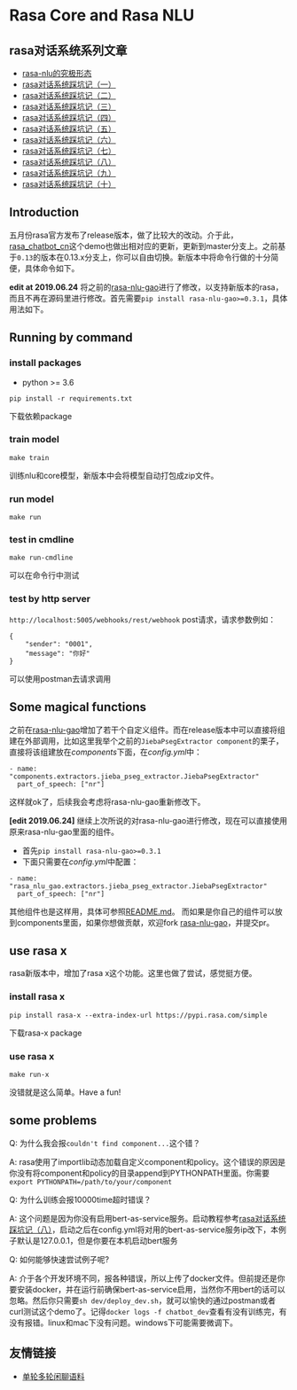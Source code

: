 # Rasa Core and Rasa NLU
## rasa对话系统系列文章
- [rasa-nlu的究极形态](https://www.jianshu.com/p/553e37ffbac0)
- [rasa对话系统踩坑记（一）](https://www.jianshu.com/p/5d9aa2a444a3)
- [rasa对话系统踩坑记（二）](https://www.jianshu.com/p/4ecd09be4419)
- [rasa对话系统踩坑记（三）](https://www.jianshu.com/p/ae028903d748)
- [rasa对话系统踩坑记（四）](https://www.jianshu.com/p/9393d319e698)
- [rasa对话系统踩坑记（五）](https://www.jianshu.com/p/eec63e56db07)
- [rasa对话系统踩坑记（六）](https://www.jianshu.com/p/21808ac8d409)
- [rasa对话系统踩坑记（七）](https://www.jianshu.com/p/405c087c2f7f)
- [rasa对话系统踩坑记（八）](https://www.jianshu.com/p/6a93209c48a4)
- [rasa对话系统踩坑记（九）](https://www.jianshu.com/p/1a4abe93635e)
- [rasa对话系统踩坑记（十）](https://www.jianshu.com/p/debcf0041fcb)

## Introduction
五月份rasa官方发布了release版本，做了比较大的改动。介于此，[rasa_chatbot_cn](https://github.com/GaoQ1/rasa_chatbot_cn)这个demo也做出相对应的更新，更新到master分支上。之前基于`0.13`的版本在0.13.x分支上，你可以自由切换。新版本中将命令行做的十分简便，具体命令如下。

**edit at 2019.06.24**
将之前的[rasa-nlu-gao](https://github.com/GaoQ1/rasa_nlu_gq)进行了修改，以支持新版本的rasa，而且不再在源码里进行修改。首先需要`pip install rasa-nlu-gao>=0.3.1`，具体用法如下。

## Running by command
### install packages
 - python >= 3.6
```
pip install -r requirements.txt
```
下载依赖package

### train model
```
make train
```
训练nlu和core模型，新版本中会将模型自动打包成zip文件。

### run model
```
make run
```

### test in cmdline
```
make run-cmdline
```
可以在命令行中测试

### test by http server
`http://localhost:5005/webhooks/rest/webhook` post请求，请求参数例如：
```
{
    "sender": "0001",
    "message": "你好"
}
```
可以使用postman去请求调用

## Some magical functions
之前在[rasa-nlu-gao](https://github.com/GaoQ1/rasa_nlu_gq)增加了若干个自定义组件。而在release版本中可以直接将组建在外部调用，比如这里我举个之前的`JiebaPsegExtractor component`的栗子，直接将该组建放在*components*下面，在*config.yml*中：
```
- name: "components.extractors.jieba_pseg_extractor.JiebaPsegExtractor"
  part_of_speech: ["nr"]
```
这样就ok了，后续我会考虑将rasa-nlu-gao重新修改下。

**[edit 2019.06.24]**
继续上次所说的对rasa-nlu-gao进行修改，现在可以直接使用原来rasa-nlu-gao里面的组件。
 - 首先`pip install rasa-nlu-gao>=0.3.1`
 - 下面只需要在*config.yml*中配置：
```
- name: "rasa_nlu_gao.extractors.jieba_pseg_extractor.JiebaPsegExtractor"
  part_of_speech: ["nr"]
```
其他组件也是这样用，具体可参照[README.md](https://github.com/GaoQ1/rasa_nlu_gq/blob/master/README.md)。
而如果是你自己的组件可以放到components里面，如果你想做贡献，欢迎fork [rasa-nlu-gao](https://github.com/GaoQ1/rasa_nlu_gq)，并提交pr。

## use rasa x
rasa新版本中，增加了rasa x这个功能。这里也做了尝试，感觉挺方便。

### install rasa x
```
pip install rasa-x --extra-index-url https://pypi.rasa.com/simple
```
下载rasa-x package

### use rasa x
```
make run-x
```
没错就是这么简单。Have a fun!

## some problems
 Q: 为什么我会报`couldn't find component...`这个错？

 A: rasa使用了importlib动态加载自定义component和policy。这个错误的原因是你没有将component和policy的目录append到PYTHONPATH里面。你需要`export PYTHONPATH=/path/to/your/component`

 Q: 为什么训练会报10000time超时错误？

 A: 这个问题是因为你没有启用bert-as-service服务。启动教程参考[rasa对话系统踩坑记（八）](https://www.jianshu.com/p/6a93209c48a4)，启动之后在config.yml将对用的bert-as-service服务ip改下，本例子默认是127.0.0.1，但是你要在本机启动bert服务

 Q: 如何能够快速尝试例子呢?

 A: 介于各个开发环境不同，报各种错误，所以上传了docker文件。但前提还是你要安装docker，并在运行前确保bert-as-service启用，当然你不用bert的话可以忽略。然后你只需要`sh dev/deploy_dev.sh`，就可以愉快的通过postman或者curl测试这个demo了。记得`docker logs -f chatbot_dev`查看有没有训练完，有没有报错。linux和mac下没有问题。windows下可能需要微调下。

## 友情链接
 - [单轮多轮闲聊语料](https://www.jianshu.com/p/cb3442b21713)
